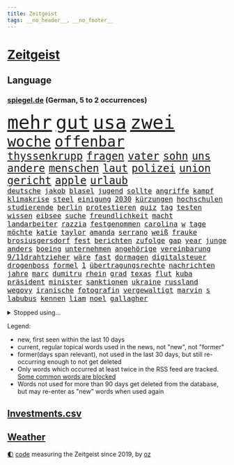 ```yaml
---
title: Zeitgeist
tags: __no_header__, __no_footer__
---
```


# [Zeitgeist](https://oliz.io/zeitgeist/)

## Language

<h3><a href="https://www.spiegel.de" target="_blank">spiegel.de</a> (German, 5 to 2 occurrences)</h3>
<p style="font-family:monospace">
<span style="font-size:32pt"><a href="news_links.html#mehr" class="current">mehr</a></span>
<span style="font-size:32pt"><a href="news_links.html#gut" class="current">gut</a></span>
<span style="font-size:32pt"><a href="news_links.html#usa" class="current">usa</a></span>
<span style="font-size:32pt"><a href="news_links.html#zwei" class="current">zwei</a></span>
<br>
<span style="font-size:25pt"><a href="news_links.html#woche" class="current">woche</a></span>
<span style="font-size:25pt"><a href="news_links.html#offenbar" class="current">offenbar</a></span>
<br>
<span style="font-size:18pt"><a href="news_links.html#thyssenkrupp" class="current">thyssenkrupp</a></span>
<span style="font-size:18pt"><a href="news_links.html#fragen" class="current">fragen</a></span>
<span style="font-size:18pt"><a href="news_links.html#vater" class="current">vater</a></span>
<span style="font-size:18pt"><a href="news_links.html#sohn" class="current">sohn</a></span>
<span style="font-size:18pt"><a href="news_links.html#uns" class="current">uns</a></span>
<span style="font-size:18pt"><a href="news_links.html#andere" class="current">andere</a></span>
<span style="font-size:18pt"><a href="news_links.html#menschen" class="current">menschen</a></span>
<span style="font-size:18pt"><a href="news_links.html#laut" class="current">laut</a></span>
<span style="font-size:18pt"><a href="news_links.html#polizei" class="current">polizei</a></span>
<span style="font-size:18pt"><a href="news_links.html#union" class="current">union</a></span>
<span style="font-size:18pt"><a href="news_links.html#gericht" class="current">gericht</a></span>
<span style="font-size:18pt"><a href="news_links.html#apple" class="current">apple</a></span>
<span style="font-size:18pt"><a href="news_links.html#urlaub" class="current">urlaub</a></span>
<br>
<span style="font-size:12pt"><a href="news_links.html#deutsche" class="current">deutsche</a></span>
<span style="font-size:12pt"><a href="news_links.html#jakob" class="new">jakob</a></span>
<span style="font-size:12pt"><a href="news_links.html#blasel" class="new">blasel</a></span>
<span style="font-size:12pt"><a href="news_links.html#jugend" class="current">jugend</a></span>
<span style="font-size:12pt"><a href="news_links.html#sollte" class="current">sollte</a></span>
<span style="font-size:12pt"><a href="news_links.html#angriffe" class="current">angriffe</a></span>
<span style="font-size:12pt"><a href="news_links.html#kampf" class="current">kampf</a></span>
<span style="font-size:12pt"><a href="news_links.html#klimakrise" class="current">klimakrise</a></span>
<span style="font-size:12pt"><a href="news_links.html#steel" class="new">steel</a></span>
<span style="font-size:12pt"><a href="news_links.html#einigung" class="current">einigung</a></span>
<span style="font-size:12pt"><a href="news_links.html#2030" class="current">2030</a></span>
<span style="font-size:12pt"><a href="news_links.html#kürzungen" class="current">kürzungen</a></span>
<span style="font-size:12pt"><a href="news_links.html#hochschulen" class="current">hochschulen</a></span>
<span style="font-size:12pt"><a href="news_links.html#studierende" class="current">studierende</a></span>
<span style="font-size:12pt"><a href="news_links.html#berlin" class="current">berlin</a></span>
<span style="font-size:12pt"><a href="news_links.html#protestieren" class="current">protestieren</a></span>
<span style="font-size:12pt"><a href="news_links.html#quiz" class="current">quiz</a></span>
<span style="font-size:12pt"><a href="news_links.html#tag" class="current">tag</a></span>
<span style="font-size:12pt"><a href="news_links.html#testen" class="current">testen</a></span>
<span style="font-size:12pt"><a href="news_links.html#wissen" class="current">wissen</a></span>
<span style="font-size:12pt"><a href="news_links.html#eibsee" class="new">eibsee</a></span>
<span style="font-size:12pt"><a href="news_links.html#suche" class="current">suche</a></span>
<span style="font-size:12pt"><a href="news_links.html#freundlichkeit" class="current">freundlichkeit</a></span>
<span style="font-size:12pt"><a href="news_links.html#macht" class="current">macht</a></span>
<span style="font-size:12pt"><a href="news_links.html#landarbeiter" class="new">landarbeiter</a></span>
<span style="font-size:12pt"><a href="news_links.html#razzia" class="current">razzia</a></span>
<span style="font-size:12pt"><a href="news_links.html#festgenommen" class="current">festgenommen</a></span>
<span style="font-size:12pt"><a href="news_links.html#carolina" class="new">carolina</a></span>
<span style="font-size:12pt"><a href="news_links.html#w" class="current">w</a></span>
<span style="font-size:12pt"><a href="news_links.html#tage" class="current">tage</a></span>
<span style="font-size:12pt"><a href="news_links.html#möchte" class="current">möchte</a></span>
<span style="font-size:12pt"><a href="news_links.html#katie" class="new">katie</a></span>
<span style="font-size:12pt"><a href="news_links.html#taylor" class="current">taylor</a></span>
<span style="font-size:12pt"><a href="news_links.html#amanda" class="new">amanda</a></span>
<span style="font-size:12pt"><a href="news_links.html#serrano" class="new">serrano</a></span>
<span style="font-size:12pt"><a href="news_links.html#weiß" class="current">weiß</a></span>
<span style="font-size:12pt"><a href="news_links.html#frauke" class="new">frauke</a></span>
<span style="font-size:12pt"><a href="news_links.html#brosiusgersdorf" class="new">brosiusgersdorf</a></span>
<span style="font-size:12pt"><a href="news_links.html#fest" class="current">fest</a></span>
<span style="font-size:12pt"><a href="news_links.html#berichten" class="current">berichten</a></span>
<span style="font-size:12pt"><a href="news_links.html#zufolge" class="current">zufolge</a></span>
<span style="font-size:12pt"><a href="news_links.html#gap" class="new">gap</a></span>
<span style="font-size:12pt"><a href="news_links.html#year" class="new">year</a></span>
<span style="font-size:12pt"><a href="news_links.html#junge" class="current">junge</a></span>
<span style="font-size:12pt"><a href="news_links.html#anders" class="current">anders</a></span>
<span style="font-size:12pt"><a href="news_links.html#boeing" class="current">boeing</a></span>
<span style="font-size:12pt"><a href="news_links.html#unternehmen" class="current">unternehmen</a></span>
<span style="font-size:12pt"><a href="news_links.html#angehörige" class="current">angehörige</a></span>
<span style="font-size:12pt"><a href="news_links.html#vereinbarung" class="current">vereinbarung</a></span>
<span style="font-size:12pt"><a href="news_links.html#9/11drahtzieher" class="new">9/11drahtzieher</a></span>
<span style="font-size:12pt"><a href="news_links.html#wäre" class="current">wäre</a></span>
<span style="font-size:12pt"><a href="news_links.html#fast" class="current">fast</a></span>
<span style="font-size:12pt"><a href="news_links.html#dormagen" class="new">dormagen</a></span>
<span style="font-size:12pt"><a href="news_links.html#digitalsteuer" class="current">digitalsteuer</a></span>
<span style="font-size:12pt"><a href="news_links.html#drogenboss" class="current">drogenboss</a></span>
<span style="font-size:12pt"><a href="news_links.html#formel" class="current">formel</a></span>
<span style="font-size:12pt"><a href="news_links.html#1" class="current">1</a></span>
<span style="font-size:12pt"><a href="news_links.html#übertragungsrechte" class="new">übertragungsrechte</a></span>
<span style="font-size:12pt"><a href="news_links.html#nachrichten" class="current">nachrichten</a></span>
<span style="font-size:12pt"><a href="news_links.html#jahre" class="current">jahre</a></span>
<span style="font-size:12pt"><a href="news_links.html#marc" class="current">marc</a></span>
<span style="font-size:12pt"><a href="news_links.html#dumitru" class="new">dumitru</a></span>
<span style="font-size:12pt"><a href="news_links.html#rhein" class="current">rhein</a></span>
<span style="font-size:12pt"><a href="news_links.html#grad" class="current">grad</a></span>
<span style="font-size:12pt"><a href="news_links.html#texas" class="current">texas</a></span>
<span style="font-size:12pt"><a href="news_links.html#flut" class="current">flut</a></span>
<span style="font-size:12pt"><a href="news_links.html#kuba" class="current">kuba</a></span>
<span style="font-size:12pt"><a href="news_links.html#präsident" class="current">präsident</a></span>
<span style="font-size:12pt"><a href="news_links.html#minister" class="current">minister</a></span>
<span style="font-size:12pt"><a href="news_links.html#sanktionen" class="current">sanktionen</a></span>
<span style="font-size:12pt"><a href="news_links.html#ukraine" class="current">ukraine</a></span>
<span style="font-size:12pt"><a href="news_links.html#russland" class="current">russland</a></span>
<span style="font-size:12pt"><a href="news_links.html#wegovy" class="new">wegovy</a></span>
<span style="font-size:12pt"><a href="news_links.html#iranische" class="current">iranische</a></span>
<span style="font-size:12pt"><a href="news_links.html#fotografin" class="new">fotografin</a></span>
<span style="font-size:12pt"><a href="news_links.html#vergewaltigt" class="current">vergewaltigt</a></span>
<span style="font-size:12pt"><a href="news_links.html#marvin" class="new">marvin</a></span>
<span style="font-size:12pt"><a href="news_links.html#s" class="current">s</a></span>
<span style="font-size:12pt"><a href="news_links.html#labubus" class="new">labubus</a></span>
<span style="font-size:12pt"><a href="news_links.html#kennen" class="current">kennen</a></span>
<span style="font-size:12pt"><a href="news_links.html#liam" class="current">liam</a></span>
<span style="font-size:12pt"><a href="news_links.html#noel" class="new">noel</a></span>
<span style="font-size:12pt"><a href="news_links.html#gallagher" class="current">gallagher</a></span>
</p>
<details>
<summary>Stopped using...</summary>
<p class="former" style="font-size:12pt">
normal(1725) wirkte(1725) flüge(1724) dresden(1723) protestiert(1723) schnelle(1723) wichtigen(1723) xi(1723) bundespolizei(1722) geschrieben(1722) geäußert(1722) gründer(1722) präsentieren(1722) fischer(1721) freiheitsstrafe(1721) landesregierung(1721) schoss(1721) strengere(1721) usbundesstaat(1721) egal(1720) erneute(1720) sebastian(1720) unrecht(1720) alexej(1719) befinden(1719) branche(1719) britischer(1719) englische(1719) myanmar(1719) nawalny(1719) strafen(1719) tobt(1719) 50000(1718) bayerische(1718) stets(1718) verluste(1718) botschaften(1717) super(1717) christoph(1716) elektroautos(1716) joe(1716) mörder(1716) oktober(1716) sah(1716) schiedsrichter(1716) wagen(1716) gebrochen(1715) gelegt(1715) krankenhäuser(1715) rettungskräfte(1715) aufgeben(1714) erfasst(1714) konservativen(1714) november(1714) vorschläge(1714) arbeitnehmer(1713) bremer(1713) verheerenden(1713) üben(1713) 300(1712) eingesetzt(1712) haltung(1712) künftigen(1712) präsidentschaftswahl(1712) spanischen(1712) wären(1712) beschwerden(1711) bundestrainer(1711) marke(1711) standort(1711) unterstützer(1711) fund(1710) jüngeren(1710) rezept(1710) spekuliert(1710) begann(1709) einsetzen(1709) nummer(1709) verbände(1709) frust(1708) kreml(1708) modell(1708) nordsee(1708) südafrika(1708) werke(1708) franziskus(1707) ermittlern(1706) schnellen(1706) produzieren(1705) tokio(1705) rassistischen(1704) berühmte(1703) wähler(1703) organisation(1702) gang(1701) antisemitismus(1700) bundesgerichtshof(1700) öffentliche(1698) fan(1697) herz(1697) bestmarke(1696) ausrüstung(1695) freiwillig(1693) hafen(1693) kokain(1693) ältere(1691) gefühl(1690) wem(1690) einkommen(1683) handy(1683) liberalen(1668) bündnis(1666) rakete(1666) missbrauchs(1665) langem(1659) einfache(1647) vormarsch(1591) geehrt(1526) gestanden(1495) arbeitsmarkt(1490) stundenlang(1468) novak(1465) zentralbank(1465) kuriose(1412) 20000(1409) mike(1391) gehälter(1380) zeitpunkt(1346) zentralen(1345) regierungschefin(1344) mond(1342) russisches(1331) schloss(1295) verschiedenen(1289) weiten(1272) verschwinden(1264) krim(1260) geplatzt(1253) geschenk(1251) kriegsverbrechen(1197) eindrücke(1194) kasse(1194) besetzten(1180) antisemitische(1160) japanische(1125) cannabis(1121) bedarf(1115) joshua(1114) stärksten(1112) grün(1102) anlauf(1097) justizminister(1096) erntet(1091) deutsch(1085) erlegen(1082) erdbeben(1081) folgten(1080) streiks(1044) träumt(1031) spionage(1029) tagelang(1029) ernährung(1024) nackt(1023) hit(990) djokovic(932) wechselte(932) flogen(931) traut(925) zehnte(904) ausgerufen(876) jäger(874) nagelsmann(870) darmstadt(843) laden(840) handelte(830) name(827) errichten(825) glas(816) italiener(805) straßenverkehr(782) sächsischen(746) model(741) stellvertretende(735) awards(728) journalistin(707) erstaunlich(694) kranke(689) wirbel(674) hisbollah(669) 24jährige(667) javier(667) alaska(666) dirk(666) schwachen(666) heutigen(664) hymne(647) auswertung(646) demokratischen(642) herbert(640) kimmich(640) raumstation(633) verschickt(630) unternehmens(622) hinterlässt(621) gazakrieg(602) kilo(598) abschiebung(595) wahlsieg(595) rafah(594) häftlinge(590) club(589) unterschätzt(589) friedlich(587) influencerin(585) tim(580) produzent(579) beendete(577) einverstanden(567) bereichen(561) versteht(553) iss(549) fortschritte(547) riesigen(546) umfangreiche(545) eilantrag(543) toni(541) abgefeuert(535) mögen(535) normalerweise(530) erfolgreichen(524) briten(523) seoul(522) verwehrt(521) vorbereiten(521) direkten(516) spottet(509) potsdam(508) rundfunk(508) rettete(503) gefälschte(501) kontroversen(499) hummels(498) mats(498) karriereende(497) populisten(493) wütet(486) rechtslage(481) stammen(470) superstars(470) kürze(468) geringer(465) rhetorik(464) hessischen(463) indirekt(462) langweilig(462) altersvorsorge(461) bgh(455) dominierte(453) einblick(452) entführt(451) modernen(451) rechtsradikale(449) bewerbung(448) angebote(443) drin(443) getreten(443) 44(441) bürgerkrieg(438) statistische(438) milliardäre(436) versuchter(427) weber(421) düstere(419) publikums(418) kommentare(417) dänische(415) prognosen(408) hitlers(407) meinungsfreiheit(407) tischtennis(403) verdachtsfall(403) ausbreitung(402) komme(401) ausgesagt(398) entwirft(398) genauen(396) jeweils(394) beißt(392) cartoonisten(392) dresdner(389) tickt(385) gewaltsamen(384) potenziell(378) rassistischer(378) lösungen(376) seltenen(373) talent(368) situationen(366) diesel(364) reichste(364) günstig(362) kurioser(362) nations(359) fabian(358) fühle(356) passende(356) verfehlt(356) westküste(355) ausgewertet(353) rudert(352) telefon(348) strenge(346) erwischt(345) zuspruch(345) präsidentschaft(344) auszugeben(343) tony(341) steuert(340) mobilisieren(335) lass(334) tatwaffe(332) radio(330) wettert(329) neuartige(328) vermächtnis(327) thailändischen(325) ordnen(323) geheimen(321) sechsten(320) versinkt(320) 81(318) status(318) abbau(307) kanal(307) staatsoberhaupt(307) portugals(304) reformieren(304) asiatischen(302) arbeitsplätze(301) geschaffen(300) schwedischen(300) zurecht(297) waffenhilfe(296) abgefangen(295) dienstagmorgen(294) neuanfang(293) parteifreund(293) nordseeinsel(290) parteichefin(290) gewandt(288) mönchengladbach(288) versorgen(287) isabella(286) ungewiss(286) flüchtete(285) anzahl(284) teller(284) energiepreise(283) supermarkt(281) einzelnen(280) weshalb(278) politikwissenschaftler(277) hugo(276) verfassung(276) verüben(274) namibia(272) washingtons(272) fußballwm(270) vermittelt(270) wmqualifikation(269) dauerten(268) propalästinensischen(267) schlugen(267) vögel(267) mutmaßlichem(263) statements(262) bestand(261) bewährungsstrafe(260) zunahme(260) finnische(259) rauchen(259) inhalten(253) kanadische(253) antónio(251) guterres(251) unogeneralsekretär(251) gedenkt(250) aktueller(247) downsyndrom(245) leere(245) studenten(244) miersch(243) schokolade(243) bürgern(240) kategorie(240) ultimatum(239) jinping(238) reizgas(238) schwärmt(236) hall(235) hauptdarsteller(235) spdfraktionschef(235) gebühren(233) rüstungsindustrie(233) kliniken(232) verschwiegen(232) fsv(231) neuerdings(231) louisiana(228) verspätet(228) selbstbewusst(227) inhaltlich(226) mittagessen(226) bundesbank(224) richtete(224) sexismus(224) schadet(222) abgestimmt(220) schuh(219) 14jährige(216) herzog(216) dubiosen(214) therapeuten(214) bangt(213) jahrzehntelang(213) verurteilen(213) sms(212) übergabe(212) greenpeace(211) gefängnisstrafe(210) herrmann(210) schnellstmöglich(210) belasten(209) platzen(209) zocken(208) meghan(207) versus(207) delegation(206) linnemann(206) schmerz(206) fantasie(205) blindgänger(204) content(202) redakteure(202) verständigt(202) französin(201) leichte(201) südkoreas(200) verheerende(200) drohungen(199) energieinfrastruktur(198) lenkrad(198) anhören(197) hilfsorganisation(197) serena(197) termine(197) entfacht(196) grundsatz(196) general(195) medizinstudium(194) handel(193) mobilität(192) referendariat(191) bedeckt(189) morddrohungen(189) bewundert(188) mineralien(188) radikaler(187) überführen(187) afrikas(185) engen(185) syrische(185) antrittsbesuch(184) amateurvideos(183) begeht(183) fehde(182) herzogin(182) lieferung(182) maßgeblich(182) sanktionspaket(181) bundesarbeitsgericht(180) entsprechendes(180) vision(178) ezb(175) gebühr(175) schülern(175) stolpert(175) erbeutet(174) erwartete(173) entzieht(172) panamakanal(170) sexualität(170) verzögert(170) begehrte(169) unterwerfen(169) angestiegen(168) anstellt(168) menschenmenge(168) british(167) ingolstadt(167) sauerland(167) unabhängiger(167) zielen(167) aufzuholen(166) schauspielers(166) techbosse(166) frost(164) 2045(163) selbstbewusstsein(163) woanders(163) camper(162) single(162) übungen(162) beigetragen(161) drama(161) lieferten(161) verpflichtende(161) abo(160) bedauert(159) öffnete(159) explodierten(158) halt(158) ermittelte(157) nsu(157) umkreist(157) angesetzt(156) hafenstadt(156) versichert(156) abhängigkeit(154) entziehen(154) lebensgefährlichen(154) problematisch(153) sechzigerjahren(153) vorzugehen(153) preisen(152) promille(152) chronologie(150) wüten(150) geisel(148) gleitbomben(148) klimaneutral(148) schwäche(148) zwickau(148) aneinandergeraten(147) taxi(147) waldbränden(146) website(146) co₂preis(145) diego(145) sarg(145) langes(144) manuela(144) zugegeben(142) entdeckung(140) gerichtsurteil(140) egoismus(139) filmstars(139) unterrichtet(139) angehalten(136) drahtzieher(136) korruptionsprozess(136) exoplanet(135) topspiel(135) widersacher(135) 1985(134) hannah(134) rathaus(134) schwestern(134) 60jährige(132) heizöl(132) irrtümlich(132) quer(132) bewährung(131) empfohlenen(130) kämpferisch(130) oper(130) millionenspende(128) saarländische(128) zugunglück(128) andenken(127) sand(127) aufschwung(126) auslandsgeheimdienst(126) entzweit(125) kulturstaatsminister(125) kritikern(124) fachleuten(122) hilfsgütern(122) grenzregion(121) moniert(121) nationalisten(121) pazifismus(121) absitzen(120) center(120) handelspartnern(120) katastrophale(120) schlechtem(120) auszug(119) erwarteten(119) überfälle(119) kunstfreiheit(117) zollpolitik(117) gesprächspartner(115) müttern(115) staatsapparat(115) kartoffeln(114) pech(114) showgeschäft(114) trophäe(114) unnötig(114) verholfen(114) dick(113) gefangenenaustausch(113) nachlass(113) schlachtfeld(113) überboten(113) alpine(112) grönemeyer(112) lotus(112) luftqualität(112) topeak(112) vergab(112) austria(111) inside(111) office(111) oval(111) faust(110) trennten(109) umwelthilfe(109) explizite(106) hamm(106) spektakulär(106) rage(105) saturn(105) voraussetzungen(105) 239(104) bröckelt(104) decke(104) berechnungen(103) galatasaray(103) geisterstadt(103) komplexe(103) rüstungskonzerne(103) schiebt(103) menschenrechtsorganisationen(102) tennisweltrangliste(102) trinkgeld(102) junges(101) lorenzo(101) souverän(101) bundesamtes(100) charkiw(100) erschaffen(100) ruht(100) unovollversammlung(100) beispiellosen(99) erfolgsrezept(99) extremisten(99) hendrik(99) uiguren(99) 88(98) bürokratische(98) kretschmann(98) kriegsgebiet(98) lorenz(97) musikgeschichte(97) berkeley(96) erproben(96) formiert(95) generell(95) glaubten(95) unangemessen(95) unterliegen(95) herben(94) hürden(94) synonym(94) belastungen(93) schwuler(93) wahlniederlage(93) arbeiteten(92) bezug(92) d’azur(92) winfried(92) hakenkreuz(91) kaiuwe(91) konstantin(91) lagarde(91) pet(91) schoa(91) schwesig(91) seltsamer(91) stall(91) athletin(90) boy(90) regierungskoalition(90) synagoge(90) vermarktet(90) zelte(90) anzuschließen(89) argumentiert(89) aspirin(89) ausgestellt(89) bildungssystem(89) exportierte(89) 30tägige(88) 34jähriger(88) assistenten(88) aufstocken(88) bergsteiger(88) disqualifiziert(88) eastwood(88) einbrechen(88) fußballnationalmannschaft(88) massaker(88) osteuropa(88) bestellen(87) elfjährigen(87) joschka(87) prince(87) reederei(87) stützpunkte(87) totschlag(87) amazonasgebiet(86) co₂emissionshandel(86) fauxpas(86) reporterin(86) shop(86) vortag(86) 380(85) afdabgeordnete(85) schuhe(85) zeitungen(85) alabama(84) camilla(84) elektrische(84) feldern(84) handgranate(84) menschenverachtender(84) präsidentenberater(84) trient(84) abzubauen(83) fußstapfen(83) julián(83) pilgerfahrt(83) putsch(83) rar(83) urteilte(83) virologe(83) álvarez(83) aufgegriffen(82) belegschaft(82) fremdverschulden(82) gramm(82) heldin(82) hiesige(82) junta(82) meistern(82) verschiffen(82) bassist(81) denkwürdigen(81) entrüstung(81) landwirtschaftsministerin(81) vergleichbar(81) abgewichen(80) abreißen(80) einreise(80) eliteuni(80) finnlands(80) gefälscht(80) konjunkturprognose(80) letztlich(80) spurlos(80) unerlaubt(80) zehnten(80) 51jährige(79) entschädigen(79) färbung(79) josephine(79) jurist(79) leber(79) parkinsonkrankheit(79) uhrenindustrie(79) angepasst(78) bezalel(78) bulli(78) freistaat(78) mirra(78) smotrich(78) umdeuten(78) weitreichende(78) abruptes(77) d(77) ernste(77) geschehnisse(77) mangelwirtschaft(77) punkband(77) regelverstoß(77) tatsächliche(77) vollständig(77) amtsvorgänger(76) artgenossen(76) ersatzteile(76) feilschen(76) klassische(76) raumfahrtmission(76) unogeneralversammlung(76) anpassung(75) db(75) einzudämmen(75) sprunghaften(75) säugling(75) amtsinhaber(74) feiertag(74) fußballwmqualifikation(74) kompliziertes(74) schmalen(74) spürbaren(74) usexporte(74) wartete(74) welttournee(74) zwangsarbeiter(74) beschlagnahmen(73) faber(73) festnehmen(73) hauswand(73) j(73) schmuggler(73) wolfram(73) 45jährigen(72) ausdrucken(72) breite(72) entstehung(72) fernseher(72) stätten(72) verschärften(72) ölkonzern(72) bushaltestelle(71) darja(71) forschungszentrum(71) frauenhaus(71) präsidentschaftskandidaten(71) sozialdemokratie(71) zurückzuholen(71) militärpräsenz(70) nintendo(70) switch(70) abgeschafft(69) bevölkerungsschutz(69) bromance(69) definitiv(69) dnatests(69) flugzeugträger(69) fördergelder(69) irritationen(69) militärstützpunkte(69) mini(69) schwaben(69) spitzenkräfte(69) verfilmen(69) einschüchterung(68) grenzstädte(68) hungersnot(68) renault(68) stürzten(68) superheld(68) unglaublich(68) energisch(67) exkanzlerkandidat(67) quelle(67) radfahren(67) schriftzug(67) sportgymnastik(67) weinen(67) abgehängte(66) atomabkommen(66) krimitipp(66) psychothriller(66) radikalisierte(66) rhythmische(66) erlitten(65) korruptionsprozesse(65) leuchttürme(65) linkenabgeordnete(65) meidet(65) niklas(65) präsidentschaftskandidat(65) reduziert(65) schulz(65) shoppen(65) spektakulärsten(65) freihandel(64) giftigen(64) kultusminister(64) löwin(64) militärflugzeuge(64) modernisierung(64) tasern(64) erwähnte(63) festgesetzt(63) gegensatz(63) helen(63) mirren(63) nintendos(63) obsession(63) tunnels(63) umstrittener(63) verfing(63) wettkämpfen(63) abnehmen(62) bescheren(62) clubs(62) eintreffen(62) malta(62) masse(62) recherchiert(62) staatspräsidenten(62) stadiondach(62) umgehend(62) amtsenthebung(61) bndchef(61) bruno(61) drohnenschwärmen(61) fatalen(61) morddrohung(61) tater(61) uraltrekord(61) überfüllte(61) alb(60) gönnen(60) nachgehen(60) schwäbischen(60) arbeite(59) erzgebirge(59) kleingartenanlage(59) millionäre(59) rutschten(59) weltkriegsbomben(59) ablesen(58) garcía(58) weiterspielen(58) wenden(58) ábrego(58) affe(57) klamotten(57) techkonzernen(57) ungemütlich(57) 350(56) monopol(56) usmusiker(56) gedränge(55) gewaltig(55) jk(55) mad(55) men(55) rowling(55) umgekrempelt(55) estnischen(54) rudi(54) versprüht(54) bewaffneter(53) christlichen(53) finde(53) katz(53) notfallgesetz(53) pfannen(53) raste(53) rädern(53) sek(53) sinnbild(53) vorgängers(53) war’s(53) zittern(53) abschiebepolitik(52) erhofften(52) geil(52) mondlandung(52) oldenburg(52) randaliert(52) segelschiff(52) verhandlungserfolg(52) vorsorgliche(52) arddoku(51) fantastischen(51) hilfslieferungen(51) hochhaus(51) löwen(51) panne(51) sumy(51) tablets(51) ebike(50) erschütternd(50) lokal(50) stunt(50) widmen(50) zelten(50) basilika(49) dienstwaffe(49) hotspur(49) joel(49) tottenham(49) windet(49) überwältigen(49) belästigung(48) einheitliches(48) elena(48) lebewesen(48) phishing(48) republikanisch(48) tschechische(48) 87(47) atomverhandlungen(47) bauwerk(47) erschießen(47) roms(47) schwachkopfbeleidigung(47) überdurchschnittlich(47) 188(46) 400000(46) formsache(46) nordirischen(46) südamerika(46) taser(46) gottesdienst(45) intensiv(45) kletterte(45) kommentator(45) offenbarte(45) okc(45) orthodoxe(45) seefahrt(45) 87jährige(44) afc(44) beeindruckte(44) betrunken(44) erfüllung(44) freiwilligkeit(44) nordirische(44) schusswaffe(44) ushochschulen(44) weimer(44) abgründe(43) angegriffene(43) gebrauch(43) reservierung(43) stützen(43) gestiegene(42) jährliche(42) kleiderordnung(42) kleve(42) schimpft(42) unparteiischen(42) freiem(41) lola(41) lukas(41) mutterschutz(41) packt(41) usstaaten(41) uswirtschaft(41) vervierfacht(41) boys(40) genozid(40) harschen(40) einbußen(39) einstufung(39) einsätzen(39) filmprojekten(39) renten(39) schillernde(39) coalition(38) flotilla(38) freedom(38) gesetzlicher(38) illinois(38) italienischer(38) polizeikosten(38) rittner(38) roofer(38) spendiert(38) stadiondachkletterer(38) vermeintlichen(38) verunsicherung(38) anscheinend(37) gefilden(37) rätselhafter(37) worklifebalance(37) befeuert(36) christliche(36) deepfakes(36) gemobbt(36) mach(36) nepobaby(36) prämie(36) rolling(36) rost(36) wäldern(36) ampeln(35) amtshandlungen(35) andy(35) durchsetzt(35) klammen(35) reisenewsletter(35) tiefsee(35) vi(35) drohnenschwärme(34) handelsdeal(34) konsolen(34) naschen(34) tiefseebergbau(34) westdeutsche(34) bundesligaaufsteiger(33) einseitig(33) geistlichen(33) merklich(33) tennisgeschichte(33) aufgepasst(32) breitbeinig(32) ersticht(32) friedhelm(32) funkel(32) gratis(32) lee(32) mittelalters(32) undercover(32) weihnachtsmarkt(32) werft(32) notz(31) sicherheitskabinetts(31) absteigen(30) bedacht(30) cdukanzler(30) etabliert(30) legend(30) musikern(30) theorien(30) umwege(30) einwanderungspolitik(29) entführten(29) scheisse(29) verteilung(29) demis(28) konsumieren(28) messiewohnungen(28) millionenfache(28) norddeutschland(28) präsidentschaftswahlen(28) schlangen(28) schädlingsbekämpfer(28) tesmer(28) vermüllte(28) volpi(28) 12jähriger(27) francis(27) horrorfilm(27) kokainsucht(27) mitgründer(27) passierte(27) sehe(27) söldner(27) verborgen(27) verhängte(27) geplagt(26) insta(26) länderspiel(26) nachteile(26) riesenerfolg(26) cochefin(25) ersetzbar(25) follower(25) ina(25) unglaubliche(25) außenministers(24) goethes(24) grünenabgeordnete(24) polizeikräfte(24) 15000(23) ausgrenzung(23) wetteraufzeichnungen(23) übergewinnsteuer(23) junggesellenabschied(22) motivierter(22) verkehrskontrolle(22) drogenbossen(21) ermittlung(21) lektion(21) picasso(21) r5(21) tallinn(21) 140(20) ideologie(20) lebenswerk(20) quinn(20) spucken(20) traumjob(20) cosmo(19) gottschalk(19) handelsgespräche(19) ideal(19) trio(19) verwandelte(19) akin(18) bein(18) cessna(18) ewiger(18) filmprojekt(18) passau(18) rechtsextremismus(18) seltsam(18) verteufelt(18) wider(18) abbild(17) blutigen(17) bränden(17) dokudrama(17) gefragtesten(17) heizt(17) sunderland(17) usamerikanische(17) wes(17) abu(16) ausbreiten(16) beinen(16) daphne(16) dorothee(16) eifer(16) ermordung(16) flüchtende(16) polnischen(16) walaa(16) arndt(15) auslaufenden(15) baseballschlägerjahre(15) erläutert(15) exilcampus(15) gepäckträger(15) gestohlene(15) intensiviert(15) ortlieb(15) stapellauf(15) steine(15) techbros(15) umsteigen(15) unglaublichen(15) verzückt(15) wahres(15) überschlagen(15) chancengleichheit(14) eliteunis(14) entstanden(14) jodie(14) mischung(14) schnöde(14) slowakei(14) terrorunterstützung(14) bevölkern(13) gespaltenen(13) gin(13) hartenstein(13) isaiah(13) me/cfs(13) süd(13) unbedachten(13) unbestimmte(13) unoorganisation(13) 2017(12) anerkannte(12) auszunutzen(12) bengvir(12) cumex(12) cumexskandal(12) palästinenserstaat(12) unterbot(12) zweistaatenlösung(12) altersgründen(11) bendixen(11) dfbauswahl(11) durchgeführt(11) gegenzug(11) knacken(11) praktikum(11) seenot(11) stina(11) unzureichend(11)
</p>
</details>
<p>Legend:
<ul>
<li><span class="new">new</span>, first seen within the last 10 days</li>
<li><span class="current">current</span>, regular topical words used in the news, not "new", not "former"</li>
<li><span class="former">former(days span relevant)</span>, not used in the last 30 days, but still re-occurring enough to not get deleted</li>
<li>Only words which occurred at least twice in the RSS feed are tracked. <a href="language/filters.py">Some common words are blocked</a></li>
<li>Words not used for more than 90 days get deleted from the database, but may re-enter as "new" words when used again</li>
</ul>
</p>

## [Investments](investments.html)[.csv](investments.csv)

## [Weather](weather.html)

<footer>
<a href="javascript:toggleTheme()" class="nav">🌓</a>
<a href="https://github.com/ooz/zeitgeist">code</a> measuring the Zeitgeist since 2019, by <a href="https://oliz.io">oz</a>
</footer>
